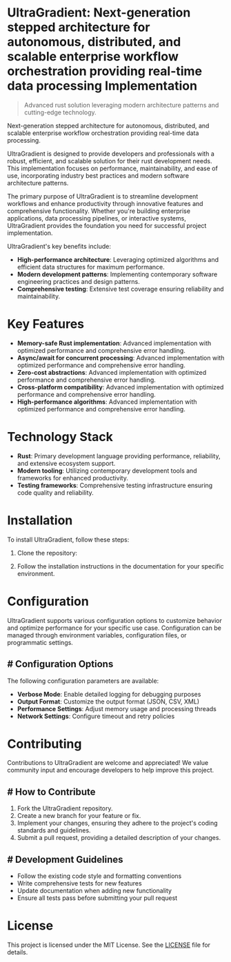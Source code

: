 <!-- fallback_UltraGradient_20250802214955_89488 -->

# UltraGradient: Next-generation stepped architecture for autonomous, distributed, and scalable enterprise workflow orchestration providing real-time data processing Implementation
> Advanced rust solution leveraging modern architecture patterns and cutting-edge technology.

Next-generation stepped architecture for autonomous, distributed, and scalable enterprise workflow orchestration providing real-time data processing.

UltraGradient is designed to provide developers and professionals with a robust, efficient, and scalable solution for their rust development needs. This implementation focuses on performance, maintainability, and ease of use, incorporating industry best practices and modern software architecture patterns.

The primary purpose of UltraGradient is to streamline development workflows and enhance productivity through innovative features and comprehensive functionality. Whether you're building enterprise applications, data processing pipelines, or interactive systems, UltraGradient provides the foundation you need for successful project implementation.

UltraGradient's key benefits include:

* **High-performance architecture**: Leveraging optimized algorithms and efficient data structures for maximum performance.
* **Modern development patterns**: Implementing contemporary software engineering practices and design patterns.
* **Comprehensive testing**: Extensive test coverage ensuring reliability and maintainability.

# Key Features

* **Memory-safe Rust implementation**: Advanced implementation with optimized performance and comprehensive error handling.
* **Async/await for concurrent processing**: Advanced implementation with optimized performance and comprehensive error handling.
* **Zero-cost abstractions**: Advanced implementation with optimized performance and comprehensive error handling.
* **Cross-platform compatibility**: Advanced implementation with optimized performance and comprehensive error handling.
* **High-performance algorithms**: Advanced implementation with optimized performance and comprehensive error handling.

# Technology Stack

* **Rust**: Primary development language providing performance, reliability, and extensive ecosystem support.
* **Modern tooling**: Utilizing contemporary development tools and frameworks for enhanced productivity.
* **Testing frameworks**: Comprehensive testing infrastructure ensuring code quality and reliability.

# Installation

To install UltraGradient, follow these steps:

1. Clone the repository:


2. Follow the installation instructions in the documentation for your specific environment.

# Configuration

UltraGradient supports various configuration options to customize behavior and optimize performance for your specific use case. Configuration can be managed through environment variables, configuration files, or programmatic settings.

## # Configuration Options

The following configuration parameters are available:

* **Verbose Mode**: Enable detailed logging for debugging purposes
* **Output Format**: Customize the output format (JSON, CSV, XML)
* **Performance Settings**: Adjust memory usage and processing threads
* **Network Settings**: Configure timeout and retry policies

# Contributing

Contributions to UltraGradient are welcome and appreciated! We value community input and encourage developers to help improve this project.

## # How to Contribute

1. Fork the UltraGradient repository.
2. Create a new branch for your feature or fix.
3. Implement your changes, ensuring they adhere to the project's coding standards and guidelines.
4. Submit a pull request, providing a detailed description of your changes.

## # Development Guidelines

* Follow the existing code style and formatting conventions
* Write comprehensive tests for new features
* Update documentation when adding new functionality
* Ensure all tests pass before submitting your pull request

# License

This project is licensed under the MIT License. See the [LICENSE](https://github.com/ludo53/UltraGradient/blob/main/LICENSE) file for details.
